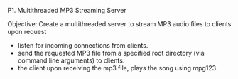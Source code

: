P1. Multithreaded MP3 Streaming Server

Objective: Create a multithreaded server to stream MP3 audio files to clients upon request

- listen for incoming connections from clients.
- send the requested MP3 file from a specified root directory (via command line arguments) to clients.
- the client upon receiving the mp3 file, plays the song using mpg123.
